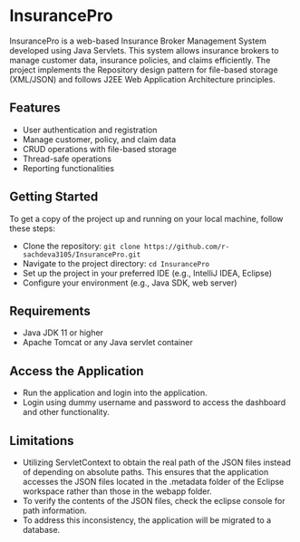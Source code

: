 # InsurancePro
InsurancePro is a web-based Insurance Broker Management System developed using Java Servlets. This system allows insurance brokers to manage customer data, insurance policies, and claims efficiently. The project implements the Repository design pattern for file-based storage (XML/JSON) and follows J2EE Web Application Architecture principles.

## Features
- User authentication and registration
- Manage customer, policy, and claim data
- CRUD operations with file-based storage
- Thread-safe operations
- Reporting functionalities

## Getting Started
To get a copy of the project up and running on your local machine, follow these steps:
- Clone the repository: `git clone https://github.com/r-sachdeva3105/InsurancePro.git`
- Navigate to the project directory: `cd InsurancePro`
- Set up the project in your preferred IDE (e.g., IntelliJ IDEA, Eclipse)
- Configure your environment (e.g., Java SDK, web server)

## Requirements
- Java JDK 11 or higher
- Apache Tomcat or any Java servlet container

## Access the Application
- Run the application and login into the application.
- Login using dummy username and password to access the dashboard and other functionality.

## Limitations
- Utilizing ServletContext to obtain the real path of the JSON files instead of depending on absolute paths. This ensures that the application accesses the JSON files located in the .metadata folder of the Eclipse workspace rather than those in the webapp folder.
- To verify the contents of the JSON files, check the eclipse console for path information.
- To address this inconsistency, the application will be migrated to a database.
